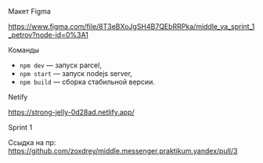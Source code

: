 Макет Figma

https://www.figma.com/file/8T3eBXoJgSH4B7QEbRRPka/middle_ya_sprint_1_petrov?node-id=0%3A1

Команды

- `npm dev` — запуск parcel,
- `npm start` — запуск nodejs server,
- `npm build` — сборка стабильной версии.

Netify

https://strong-jelly-0d28ad.netlify.app/

Sprint 1

Ссыдка на пр: https://github.com/zoxdrey/middle.messenger.praktikum.yandex/pull/3
